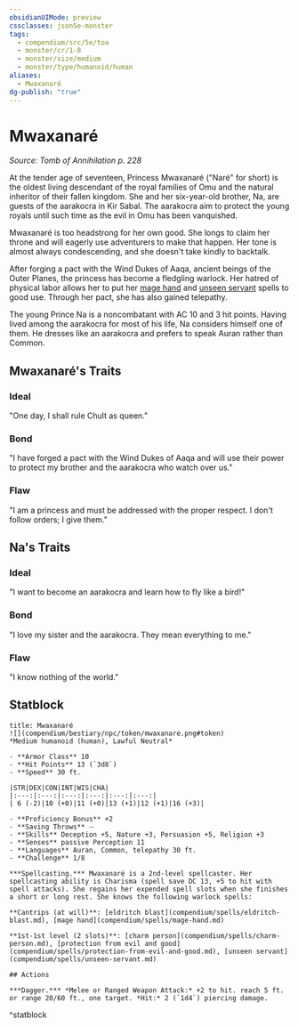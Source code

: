 ```yaml
---
obsidianUIMode: preview
cssclasses: json5e-monster
tags:
  - compendium/src/5e/toa
  - monster/cr/1-8
  - monster/size/medium
  - monster/type/humanoid/human
aliases:
  - Mwaxanaré
dg-publish: "true"
---
```

# Mwaxanaré
*Source: Tomb of Annihilation p. 228*  

At the tender age of seventeen, Princess Mwaxanaré ("Naré" for short) is the oldest living descendant of the royal families of Omu and the natural inheritor of their fallen kingdom. She and her six-year-old brother, Na, are guests of the aarakocra in Kir Sabal. The aarakocra aim to protect the young royals until such time as the evil in Omu has been vanquished.

Mwaxanaré is too headstrong for her own good. She longs to claim her throne and will eagerly use adventurers to make that happen. Her tone is almost always condescending, and she doesn't take kindly to backtalk.

After forging a pact with the Wind Dukes of Aaqa, ancient beings of the Outer Planes, the princess has become a fledgling warlock. Her hatred of physical labor allows her to put her [mage hand](compendium/spells/mage-hand.md) and [unseen servant](compendium/spells/unseen-servant.md) spells to good use. Through her pact, she has also gained telepathy.

The young Prince Na is a noncombatant with AC 10 and 3 hit points. Having lived among the aarakocra for most of his life, Na considers himself one of them. He dresses like an aarakocra and prefers to speak Auran rather than Common.

## Mwaxanaré's Traits

### Ideal

"One day, I shall rule Chult as queen."

### Bond

"I have forged a pact with the Wind Dukes of Aaqa and will use their power to protect my brother and the aarakocra who watch over us."

### Flaw

"I am a princess and must be addressed with the proper respect. I don't follow orders; I give them."

## Na's Traits

### Ideal

"I want to become an aarakocra and learn how to fly like a bird!"

### Bond

"I love my sister and the aarakocra. They mean everything to me."

### Flaw

"I know nothing of the world."

## Statblock

```ad-statblock
title: Mwaxanaré
![](compendium/bestiary/npc/token/mwaxanare.png#token)
*Medium humanoid (human), Lawful Neutral*

- **Armor Class** 10 
- **Hit Points** 13 (`3d8`)
- **Speed** 30 ft.

|STR|DEX|CON|INT|WIS|CHA|
|:---:|:---:|:---:|:---:|:---:|:---:|
| 6 (-2)|10 (+0)|11 (+0)|13 (+1)|12 (+1)|16 (+3)|

- **Proficiency Bonus** +2
- **Saving Throws** ⏤
- **Skills** Deception +5, Nature +3, Persuasion +5, Religion +3
- **Senses** passive Perception 11
- **Languages** Auran, Common, telepathy 30 ft.
- **Challenge** 1/8

***Spellcasting.*** Mwaxanaré is a 2nd-level spellcaster. Her spellcasting ability is Charisma (spell save DC 13, +5 to hit with spell attacks). She regains her expended spell slots when she finishes a short or long rest. She knows the following warlock spells:

**Cantrips (at will)**: [eldritch blast](compendium/spells/eldritch-blast.md), [mage hand](compendium/spells/mage-hand.md)

**1st-1st level (2 slots)**: [charm person](compendium/spells/charm-person.md), [protection from evil and good](compendium/spells/protection-from-evil-and-good.md), [unseen servant](compendium/spells/unseen-servant.md)

## Actions

***Dagger.*** *Melee or Ranged Weapon Attack:* +2 to hit. reach 5 ft. or range 20/60 ft., one target. *Hit:* 2 (`1d4`) piercing damage.
```
^statblock
